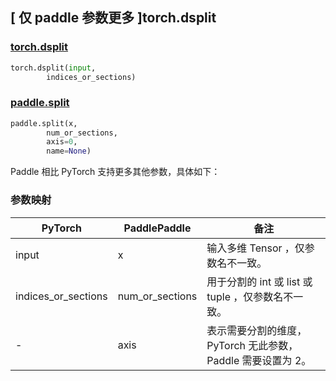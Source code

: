 ## [ 仅 paddle 参数更多 ]torch.dsplit
### [torch.dsplit](https://pytorch.org/docs/stable/generated/torch.dsplit.html#torch.dsplit)

```python
torch.dsplit(input,
        indices_or_sections)
```

### [paddle.split](https://www.paddlepaddle.org.cn/documentation/docs/zh/api/paddle/split_cn.html)

```python
paddle.split(x,
        num_or_sections,
        axis=0,
        name=None)
```

Paddle 相比 PyTorch 支持更多其他参数，具体如下：
### 参数映射
| PyTorch       | PaddlePaddle | 备注                                                   |
| ------------- | ------------ | ------------------------------------------------------ |
| input          |  x           | 输入多维 Tensor ，仅参数名不一致。  |
| indices_or_sections         | num_or_sections         | 用于分割的 int 或 list 或 tuple ，仅参数名不一致。 |
| -         | axis         |     表示需要分割的维度，PyTorch 无此参数，Paddle 需要设置为 2。 |
